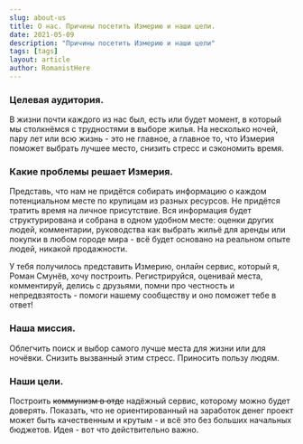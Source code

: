 ```yaml
---
slug: about-us
title: О нас. Причины посетить Измерию и наши цели.
date: 2021-05-09
description: "Причины посетить Измерию и наши цели"
tags: [tags]
layout: article
author: RomanistHere
---
```


<script>
    import Summary from "$lib/components/Blog/Article/Summary.svelte";
</script>

<Summary
    text="Мы уникальный, крутой и бесплатный сервис. Уменьшаем стресс."
/>

### Целевая аудитория.

В жизни почти каждого из нас был, есть или будет момент, в который мы столкнёмся с трудностями в выборе жилья. На несколько ночей, пару лет или всю жизнь - это не главное, а главное то, что Измерия поможет выбрать лучшее место, снизить стресс и сэкономить время.

### Какие проблемы решает Измерия.

Представь, что нам не придётся собирать информацию о каждом потенциальном месте по крупицам из разных ресурсов. Не придётся тратить время на личное присутствие. Вся информация будет структурирована и собрана в одном удобном месте: оценки других людей, комментарии, руководства как выбрать жильё для аренды или покупки в любом городе мира - всё будет основано на реальном опыте людей, никакой продажности.

У тебя получилось представить Измерию, онлайн сервис, который я, Роман Смунёв, хочу построить. Регистрируйся, оценивай места, комментируй, делись с друзьями, помни про честность и непредвзятость - помоги нашему сообществу и оно поможет тебе в ответ!

### Наша миссия.

Облегчить поиск и выбор самого лучше места для жизни или для ночёвки. Снизить вызванный этим стресс. Приносить пользу людям.

### Наши цели.

Построить <s>коммунизм в отде</s> надёжный сервис, которому можно будет доверять. Показать, что не ориентированный на заработок денег проект может быть качественным и крутым - и всё это без больших начальных бюджетов. Идея - вот что действительно важно.
